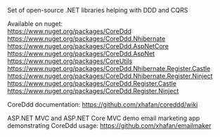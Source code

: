Set of open-source .NET libraries helping with DDD and CQRS

Available on nuget:  
https://www.nuget.org/packages/CoreDdd  
https://www.nuget.org/packages/CoreDdd.Nhibernate  
https://www.nuget.org/packages/CoreDdd.AspNetCore  
https://www.nuget.org/packages/CoreDdd.AspNet  
https://www.nuget.org/packages/CoreUtils  
https://www.nuget.org/packages/CoreDdd.Nhibernate.Register.Castle  
https://www.nuget.org/packages/CoreDdd.Nhibernate.Register.Ninject  
https://www.nuget.org/packages/CoreDdd.Register.Castle  
https://www.nuget.org/packages/CoreDdd.Register.Ninject  

CoreDdd documentation: https://github.com/xhafan/coreddd/wiki  

ASP.NET MVC and ASP.NET Core MVC demo email marketing app demonstrating CoreDdd usage: https://github.com/xhafan/emailmaker

